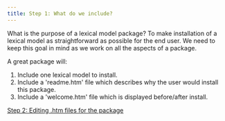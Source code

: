 ```yaml
---
title: Step 1: What do we include?
---
```


What is the purpose of a lexical model package? To make installation of
a lexical model as straightforward as possible for the end user. We need
to keep this goal in mind as we work on all the aspects of a package.

A great package will:

1.  Include one lexical model to install.
2.  Include a 'readme.htm' file which describes why the user would
    install this package.
3.  Include a 'welcome.htm' file which is displayed before/after
    install.

[Step 2: Editing .htm files for the package](step-2)
